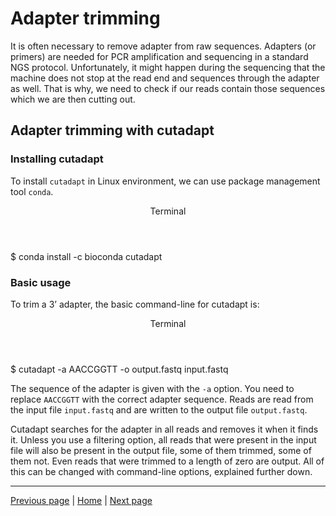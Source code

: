 # Adapter trimming

It is often necessary to remove adapter from raw sequences. Adapters (or primers) are needed for PCR amplification and sequencing in a standard NGS protocol. Unfortunately, it might happen during the sequencing that the machine does not stop at the read end and sequences through the adapter as well. That is why, we need to check if our reads contain those sequences which we are then cutting out.

## Adapter trimming with cutadapt


### Installing cutadapt

To install `cutadapt` in Linux environment, we can use package management tool `conda`. 

<div class="console">
  <header>
    <p>Terminal</p>
  </header>
  <div class="consolebody">
    <p>$ conda install -c bioconda cutadapt</p>
  </div>
</div>

### Basic usage

To trim a 3’ adapter, the basic command-line for cutadapt is:

<div class="console">
  <header>
    <p>Terminal</p>
  </header>
  <div class="consolebody">
    <p>$ cutadapt -a AACCGGTT -o output.fastq input.fastq</p>
  </div>
</div>

The sequence of the adapter is given with the `-a` option. You need to replace `AACCGGTT` with the correct adapter sequence. Reads are read from the input file `input.fastq` and are written to the output file `output.fastq`.

Cutadapt searches for the adapter in all reads and removes it when it finds it. Unless you use a filtering option, all reads that were present in the input file will also be present in the output file, some of them trimmed, some of them not. Even reads that were trimmed to a length of zero are output. All of this can be changed with command-line options, explained further down.

---

[Previous page](https://katarinagresova.github.io/DSIB01_2021/preprocessing/quality.html) | [Home](https://katarinagresova.github.io/DSIB01_2021/preprocessing/) | [Next page](https://katarinagresova.github.io/DSIB01_2021/preprocessing/second_quality.html)
